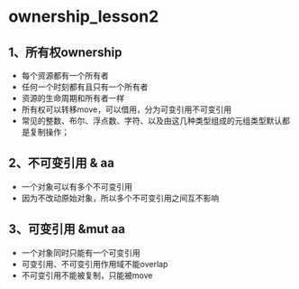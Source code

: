 # ownership_lesson2
## 1、所有权ownership
- 每个资源都有一个所有者
- 任何一个时刻都有且只有一个所有者
- 资源的生命周期和所有者一样
- 所有权可以转移move，可以借用，分为可变引用不可变引用
- 常见的整数、布尔、浮点数、字符、以及由这几种类型组成的元组类型默认都是复制操作；

## 2、不可变引用 & aa
- 一个对象可以有多个不可变引用
- 因为不改动原始对象，所以多个不可变引用之间互不影响

## 3、可变引用 &mut aa
- 一个对象同时只能有一个可变引用
- 可变引用、不可变引用作用域不能overlap
- 不可变引用不能被复制，只能被move
